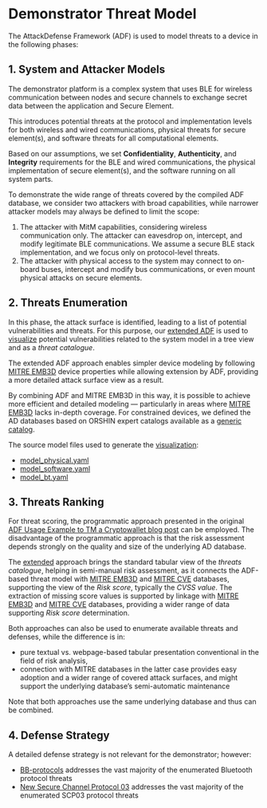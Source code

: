 # Demonstrator Threat Model

The AttackDefense Framework (ADF) is used to model threats to a device in the following phases:

## 1. System and Attacker Models

The demonstrator platform is a complex system that uses BLE for wireless communication between nodes and secure channels to exchange secret data between the application and Secure Element.

This introduces potential threats at the protocol and implementation levels for both wireless and wired communications, physical threats for secure element(s), and software threats for all computational elements.

Based on our assumptions, we set **Confidentiality**, **Authenticity**, and **Integrity** requirements for the BLE and wired communications, the physical implementation of secure element(s), and the software running on all system parts.

To demonstrate the wide range of threats covered by the compiled ADF database, we consider two attackers with broad capabilities, while narrower attacker models may always be defined to limit the scope:

  1. The attacker with MitM capabilities, considering wireless communication only. The attacker can eavesdrop on, intercept, and modify legitimate BLE communications. We assume a secure BLE stack implementation, and we focus only on protocol-level threats.
  2. The attacker with physical access to the system may connect to on-board buses, intercept and modify bus communications, or even mount physical attacks on secure elements.


## 2. Threats Enumeration

In this phase, the attack surface is identified, leading to a list of potential vulnerabilities and threats.
For this purpose, our [extended ADF](https://github.com/tropicsquare/orshin-adf/) is used to [visualize](https://tropicsquare.github.io/orshin-adf/) potential vulnerabilities related to the system model in a tree view and as a *threat catalogue*.

The extended ADF approach enables simpler device modeling by following [MITRE EMB3D](https://emb3d.mitre.org) device properties while allowing extension by ADF, providing a more detailed attack surface view as a result.

By combining ADF and MITRE EMB3D in this way, it is possible to achieve more efficient and detailed modeling — particularly in areas where [MITRE EMB3D](https://emb3d.mitre.org) lacks in-depth coverage.
For constrained devices, we defined the AD databases based on ORSHIN expert catalogs available as a [generic catalog](https://github.com/tropicsquare/orshin-adf/tree/main/catalog-mitre).

The source model files used to generate the [visualization](https://tropicsquare.github.io/orshin-adf/):

  * [model_physical.yaml](https://github.com/tropicsquare/orshin-adf/tree/main/visualization/_data/model_physical.yaml)
  * [model_software.yaml](https://github.com/tropicsquare/orshin-adf/tree/main/visualization/_data/model_software.yaml)
  * [model_bt.yaml](https://github.com/tropicsquare/orshin-adf/tree/main/visualization/_data/model_bt.yaml)

## 3. Threats Ranking

For threat scoring, the programmatic approach presented in the original [ADF Usage Example to TM a Cryptowallet blog post](https://github.com/tropicsquare/orshin-adf/blob/main/blogpost.md) can be employed.
The disadvantage of the programmatic approach is that the risk assessment depends strongly on the quality and size of the underlying AD database.

The [extended](https://tropicsquare.github.io/orshin-adf/) approach brings the standard tabular view of the *threats catalogue*, helping in semi-manual risk assessment, as it connects the ADF-based threat model with [MITRE EMB3D](https://emb3d.mitre.org) and [MITRE CVE](https://www.cve.org/) databases, supporting the view of the *Risk score*, typically the *CVSS value*. The extraction of missing score values is supported by linkage with [MITRE EMB3D](https://emb3d.mitre.org) and [MITRE CVE](https://www.cve.org/) databases, providing a wider range of data supporting *Risk score* determination.

Both approaches can also be used to enumerate available threats and defenses, while the difference is in:
  * pure textual vs. webpage-based tabular presentation conventional in the field of risk analysis,
  * connection with MITRE databases in the latter case provides easy adoption and a wider range of covered attack surfaces, and might support the underlying database’s semi-automatic maintenance

Note that both approaches use the same underlying database and thus can be combined.

## 4. Defense Strategy

A detailed defense strategy is not relevant for the demonstrator; however:
  - [BB-protocols](https://github.com/sacca97/bb-sec-protocols) addresses the vast majority of the enumerated Bluetooth protocol threats
  - [New Secure Channel Protocol 03](https://github.com/securitypattern/orshin-STM32-client-scp03-nscp) addresses the vast majority of the enumerated SCP03 protocol threats
